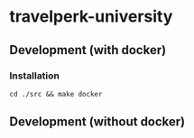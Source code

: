 # travelperk-university




## Development (with docker)

### Installation
```shell
cd ./src && make docker
```

## Development (without docker)